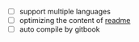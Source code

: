 * [ ] support multiple languages
* [ ] optimizing the content of [readme](./README.md)
* [ ] auto compile by gitbook
